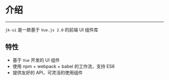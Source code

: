 # 介绍

----

`jk-ui` 是一款基于 `Vue.js 2.0` 的前端 UI 组件库

## 特性

- 基于 `Vue` 开发的 UI 组件
- 使用 npm + webpack + babel 的工作流，支持 ES6
- 提供友好的 API，可灵活的使用组件
